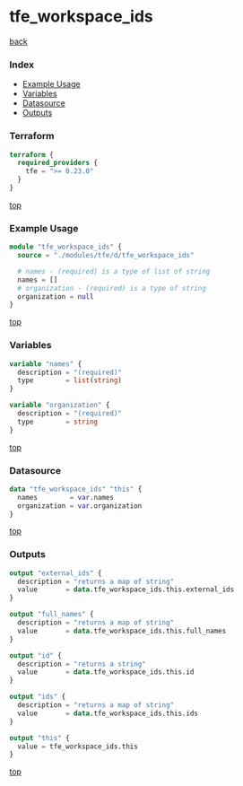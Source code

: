 # tfe_workspace_ids

[back](../tfe.md)

### Index

- [Example Usage](#example-usage)
- [Variables](#variables)
- [Datasource](#datasource)
- [Outputs](#outputs)

### Terraform

```terraform
terraform {
  required_providers {
    tfe = ">= 0.23.0"
  }
}
```

[top](#index)

### Example Usage

```terraform
module "tfe_workspace_ids" {
  source = "./modules/tfe/d/tfe_workspace_ids"

  # names - (required) is a type of list of string
  names = []
  # organization - (required) is a type of string
  organization = null
}
```

[top](#index)

### Variables

```terraform
variable "names" {
  description = "(required)"
  type        = list(string)
}

variable "organization" {
  description = "(required)"
  type        = string
}
```

[top](#index)

### Datasource

```terraform
data "tfe_workspace_ids" "this" {
  names        = var.names
  organization = var.organization
}
```

[top](#index)

### Outputs

```terraform
output "external_ids" {
  description = "returns a map of string"
  value       = data.tfe_workspace_ids.this.external_ids
}

output "full_names" {
  description = "returns a map of string"
  value       = data.tfe_workspace_ids.this.full_names
}

output "id" {
  description = "returns a string"
  value       = data.tfe_workspace_ids.this.id
}

output "ids" {
  description = "returns a map of string"
  value       = data.tfe_workspace_ids.this.ids
}

output "this" {
  value = tfe_workspace_ids.this
}
```

[top](#index)